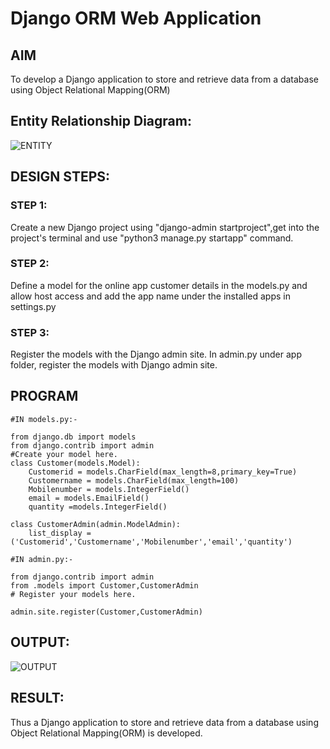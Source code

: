 # Django ORM Web Application

## AIM
To develop a Django application to store and retrieve data from a database using Object Relational Mapping(ORM)

## Entity Relationship Diagram:

![ENTITY](./images/entity.png)

## DESIGN STEPS:
### STEP 1:
Create a new Django project using "django-admin startproject",get into the project's terminal and use "python3 manage.py startapp" command.

### STEP 2:
Define a model for the online app customer details in the models.py and allow host access and add the app name under the installed apps in settings.py

### STEP 3:
Register the models with the Django admin site. In admin.py under app folder, register the models with Django admin site.


## PROGRAM

```
#IN models.py:-

from django.db import models
from django.contrib import admin
#Create your model here.
class Customer(models.Model):
    Customerid = models.CharField(max_length=8,primary_key=True)
    Customername = models.CharField(max_length=100)
    Mobilenumber = models.IntegerField()
    email = models.EmailField()
    quantity =models.IntegerField()

class CustomerAdmin(admin.ModelAdmin):
    list_display = ('Customerid','Customername','Mobilenumber','email','quantity')

#IN admin.py:-

from django.contrib import admin
from .models import Customer,CustomerAdmin 
# Register your models here.

admin.site.register(Customer,CustomerAdmin)
```

## OUTPUT:
![OUTPUT](./images/web.png)

## RESULT:
Thus a Django application to store and retrieve data from a database using Object Relational Mapping(ORM) is developed.

